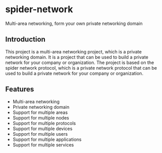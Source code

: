 # spider-network
Multi-area networking, form your own private networking domain

## Introduction
This project is a multi-area networking project, which is a private networking domain. It is a project that can be used to build a private network for your company or organization. The project is based on the spider network protocol, which is a private network protocol that can be used to build a private network for your company or organization.

## Features
- Multi-area networking
- Private networking domain
- Support for multiple areas
- Support for multiple nodes
- Support for multiple protocols
- Support for multiple devices
- Support for multiple users
- Support for multiple applications
- Support for multiple services